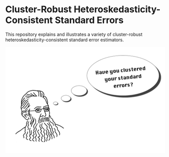 # Cluster-Robust  Heteroskedasticity-Consistent Standard Errors

This repository explains and illustrates a variety of cluster-robust heteroskedasticity-consistent standard error estimators.

<img src="pictures/banner2.png" width="500">
